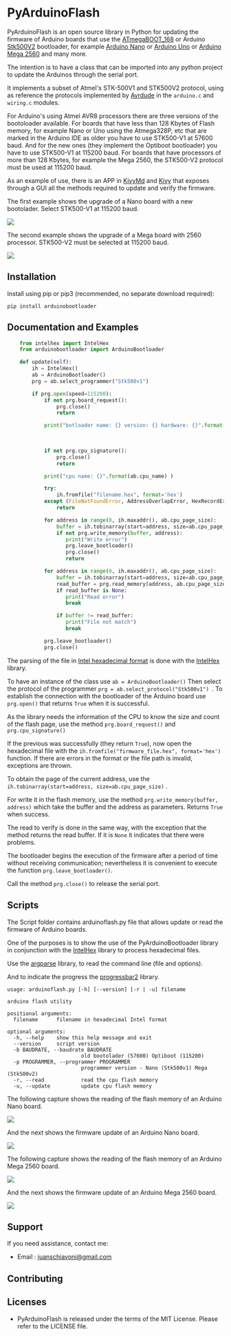 PyArduinoFlash
====


PyArduinoFlash is an open source library in Python for updating the firmware 
of Arduino boards that use the [ATmegaBOOT_168](https://github.com/arduino/ArduinoCore-avr/tree/master/bootloaders/atmega) or Arduino [Stk500V2](https://github.com/arduino/Arduino-stk500v2-bootloader) bootloader, for example [Arduino Nano](https://store.arduino.cc/usa/arduino-nano) or [Arduino Uno](https://store.arduino.cc/usa/arduino-uno-rev3) or [Arduino Mega 2560](https://store.arduino.cc/usa/mega-2560-r3) and many more.

The intention is to have a class that can be imported into any python project to update the Arduinos through the serial port.

It implements a subset of Atmel's STK-500V1 and STK500V2 protocol, using as reference the protocols implemented by [Avrdude](http://savannah.nongnu.org/projects/avrdude) in the ```arduino.c``` and ```wiring.c``` modules.

For Arduino's using Atmel AVR8 processors there are three versions of the bootoloader available. For boards that have less than 128 Kbytes of Flash memory, for example Nano or Uno using the Atmega328P, etc that are marked in the Arduino IDE as older you have to use STK500-V1 at 57600 baud. And for the new ones (they implement the Optiboot bootloader) you have to use STK500-V1 at 115200 baud. 
For boards that have processors of more than 128 Kbytes, for example the Mega 2560, the STK500-V2 protocol must be used at 115200 baud.


As an example of use, there is an APP in [KivyMd](https://gitlab.com/kivymd/KivyMD) and [Kivy](http://kivy.org) that exposes through a GUI all the methods required to update and verify the firmware.

The first example shows the upgrade of a Nano board with a new bootolader. Select STK500-V1 at 115200 baud.

![](images/arduino_kivy_stk500v1.gif)

The second example shows the upgrade of a Mega board with 2560 processor. STK500-V2 must be selected at 115200 baud.

![](images/arduino_kivy_stk500v2.gif)

Installation
------------
Install using pip or pip3 (recommended, no separate download required):

``pip install arduinobootloader`` 

Documentation and Examples
----------------------------------------
```python
    from intelhex import IntelHex
    from arduinobootloader import ArduinoBootloader

    def update(self):
        ih = IntelHex()
        ab = ArduinoBootloader()
        prg = ab.select_programmer("Stk500v1")

        if prg.open(speed=115200):
            if not prg.board_request():
                prg.close()
                return

            print("botloader name: {} version: {} hardware: {}".format(ab.programmer_name,
                                                                       ab.sw_version,
                                                                       ab.hw_version))

            if not prg.cpu_signature():
                prg.close()
                return

            print("cpu name: {}".format(ab.cpu_name) )

            try:
                ih.fromfile("filename.hex", format='hex')
            except (FileNotFoundError, AddressOverlapError, HexRecordError):
                return

            for address in range(0, ih.maxaddr(), ab.cpu_page_size):
                buffer = ih.tobinarray(start=address, size=ab.cpu_page_size)
                if not prg.write_memory(buffer, address):
                   print("Write error")
                   prg.leave_bootloader()
                   prg.close()
                   return

            for address in range(0, ih.maxaddr(), ab.cpu_page_size):
                buffer = ih.tobinarray(start=address, size=ab.cpu_page_size)
                read_buffer = prg.read_memory(address, ab.cpu_page_size)
                if read_buffer is None:
                   print("Read error")
                   break

                if buffer != read_buffer:
                   print("File not match")
                   break

            prg.leave_bootloader()
            prg.close()

```
The parsing of the file in [Intel hexadecimal format](https://en.wikipedia.org/wiki/Intel_HEX) is done with the [IntelHex](https://github.com/python-intelhex/intelhex) library.

To have an instance of the class use ``ab = ArduinoBootloader()``
Then select the protocol of the programmer ``prg = ab.select_protocol("Stk500v1") ``. To establish the connection with the bootloader of the Arduino board use ``prg.open()`` that returns ``True`` when it is successful.

As the library needs the information of the CPU to know the size and count of the flash page, use the method ``prg.board_request()`` and ``prg.cpu_signature()``

If the previous was successfully (they return ``True``), now open the hexadecimal file with the ``ih.fromfile("firmware_file.hex", format='hex')`` function. If there are errors in the format or the file path is invalid, exceptions are thrown.

To obtain the page of the current address, use the  ``ih.tobinarray(start=address, size=ab.cpu_page_size)`` .

For write it in the flash memory, use the method ``prg.write_memory(buffer, address)`` which take the buffer and the address as parameters. Returns ``True`` when success.

The read to verify is done in the same way, with the exception that the method returns the read buffer. If it is ``None`` it indicates that there were problems.

The bootloader begins the execution of the firmware after a period of time without receiving communication; nevertheless it is convenient to execute the function ``prg.leave_bootloader()``.

Call the method ``prg.close()`` to release the serial port.

Scripts
-------
The Script folder contains arduinoflash.py file that allows update or read the firmware of Arduino boards.

One of the purposes is to show the use of the PyArduinoBootloader library in conjunction with the [IntelHex](https://github.com/python-intelhex/intelhex) library to process hexadecimal files.

Use the [argparse](https://docs.python.org/3/library/argparse.html#module-argparse) library, to read the command line (file and options). 

And to indicate the progress the [progressbar2](https://pypi.org/project/progressbar2/) library.

```shell script: usage: arduinoflash.py [-h] [--version] [-r | -u] filename
usage: arduinoflash.py [-h] [--version] [-r | -u] filename

arduino flash utility

positional arguments:
  filename      filename in hexadecimal Intel format

optional arguments:
  -h, --help    show this help message and exit
  --version     script version
  -b BAUDRATE, --baudrate BAUDRATE
                        old bootolader (57600) Optiboot (115200)
  -p PROGRAMMER, --programmer PROGRAMMER
                        programmer version - Nano (Stk500v1) Mega (Stk500v2)
  -r, --read            read the cpu flash memory
  -u, --update          update cpu flash memory

```
The following capture shows the reading of the flash memory of an Arduino Nano board.

![](images/arduinoflash_read_stk500v1.gif)

And the next shows the firmware update of an Arduino Nano board.

![](images/arduinoflash_update_stk500v1.gif)

The following capture shows the reading of the flash memory of an Arduino Mega 2560 board.

![](images/arduinoflash_read_stk500v2.gif)

And the next shows the firmware update of an Arduino Mega 2560 board.

![](images/arduinoflash_update_stk500v2.gif)

Support
-------

If you need assistance, contact me:

* Email      : juanschiavoni@gmail.com


Contributing
------------


Licenses
--------

- PyArduinoFlash is released under the terms of the MIT License. Please refer to the
  LICENSE file.


